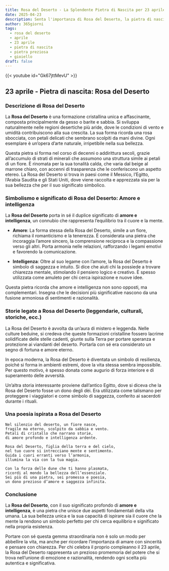 ```yaml
---
title: Rosa del Deserto - La Splendente Pietra di Nascita per 23 aprile
date: 2025-04-23
description: Senta l'importanza di Rosa del Deserto, la pietra di nascita di 23 aprile che simboleggia Amore e intelligenza. Lasci che la sua bellezza e il suo significato illuminino la sua giornata.
author: 365giorni
tags:
  - rosa del deserto
  - aprile
  - 23 aprile
  - pietra di nascita
  - pietra preziosa
  - gioiello
draft: false
---
```


{{< youtube id="Gk67jttMevU" >}}

## 23 aprile - Pietra di nascita: Rosa del Deserto

### Descrizione di Rosa del Deserto

La **Rosa del Deserto** è una formazione cristallina unica e affascinante, composta principalmente da gesso o barite e sabbia. Si sviluppa naturalmente nelle regioni desertiche più aride, dove le condizioni di vento e umidità contribuiscono alla sua crescita. La sua forma ricorda una rosa sbocciata, con petali delicati che sembrano scolpiti da mani divine. Ogni esemplare è un’opera d’arte naturale, irripetibile nella sua bellezza.

Questa pietra si forma nel corso di decenni o addirittura secoli, grazie all’accumulo di strati di minerali che assumono una struttura simile ai petali di un fiore. È rinomata per la sua tonalità calda, che varia dal beige al marrone chiaro, con accenni di trasparenza che le conferiscono un aspetto etereo. La Rosa del Deserto si trova in paesi come il Messico, l’Egitto, l’Arabia Saudita e gli Stati Uniti, dove viene raccolta e apprezzata sia per la sua bellezza che per il suo significato simbolico.

### Simbolismo e significato di Rosa del Deserto: Amore e intelligenza

La **Rosa del Deserto** porta in sé il duplice significato di **amore e intelligenza**, un connubio che rappresenta l’equilibrio tra il cuore e la mente.

- **Amore**: La forma stessa della Rosa del Deserto, simile a un fiore, richiama il romanticismo e la tenerezza. È considerata una pietra che incoraggia l’amore sincero, la comprensione reciproca e la compassione verso gli altri. Porta armonia nelle relazioni, rafforzando i legami emotivi e favorendo la comunicazione.
    
- **Intelligenza**: Oltre al suo legame con l’amore, la Rosa del Deserto è simbolo di saggezza e intuito. Si dice che aiuti chi la possiede a trovare chiarezza mentale, stimolando il pensiero logico e creativo. È spesso utilizzata come amuleto per chi cerca ispirazione e nuove idee.
    

Questa pietra ricorda che amore e intelligenza non sono opposti, ma complementari. Insegna che le decisioni più significative nascono da una fusione armoniosa di sentimenti e razionalità.

### Storie legate a Rosa del Deserto (leggendarie, culturali, storiche, ecc.)

La Rosa del Deserto è avvolta da un’aura di mistero e leggenda. Nelle culture beduine, si credeva che queste formazioni cristalline fossero lacrime solidificate delle stelle cadenti, giunte sulla Terra per portare speranza e protezione ai viandanti del deserto. Portarla con sé era considerato un segno di fortuna e amore eterno.

In epoca moderna, la Rosa del Deserto è diventata un simbolo di resilienza, poiché si forma in ambienti estremi, dove la vita stessa sembra impossibile. Per questo motivo, è spesso donata come augurio di forza interiore e di superamento delle avversità.

Un’altra storia interessante proviene dall’antico Egitto, dove si diceva che la Rosa del Deserto fosse un dono degli dèi. Era utilizzata come talismano per proteggere i viaggiatori e come simbolo di saggezza, conferito ai sacerdoti durante i rituali.

### Una poesia ispirata a Rosa del Deserto

```
Nel silenzio del deserto, un fiore nasce,  
fragile ma eterno, scolpito da sabbia e vento.  
Petali di cristallo che narrano storie,  
di amore profondo e intelligenza ardente.

Rosa del Deserto, figlia della terra e del cielo,  
nel tuo cuore si intrecciano mente e sentimento.  
Guida i cuori erranti verso l’armonia,  
illumina la via con la tua magia.

Con la forza delle dune che ti hanno plasmata,  
ricordi al mondo la bellezza dell’essenziale.  
Sei più di una pietra, sei promessa e poesia,  
un dono prezioso d’amore e saggezza infinita.
```

### Conclusione

La **Rosa del Deserto**, con il suo significato profondo di **amore e intelligenza**, è una pietra che unisce due aspetti fondamentali della vita umana. La sua bellezza unica e la sua capacità di ispirare sia il cuore che la mente la rendono un simbolo perfetto per chi cerca equilibrio e significato nella propria esistenza.

Portare con sé questa gemma straordinaria non è solo un modo per abbellire la vita, ma anche per ricordare l’importanza di amare con sincerità e pensare con chiarezza. Per chi celebra il proprio compleanno il 23 aprile, la Rosa del Deserto rappresenta un prezioso promemoria del potere che si trova nell’unione di emozione e razionalità, rendendo ogni scelta più autentica e significativa.